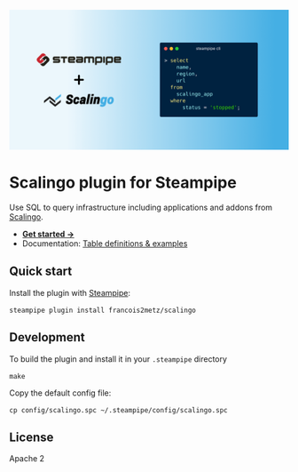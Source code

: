 ![Steampipe + Scalingo](docs/scalingo-social-graphic.png)

# Scalingo plugin for Steampipe

Use SQL to query infrastructure including applications and addons from [Scalingo][].

- **[Get started →](docs/index.md)**
- Documentation: [Table definitions & examples](docs/tables)

## Quick start

Install the plugin with [Steampipe][]:

    steampipe plugin install francois2metz/scalingo

## Development

To build the plugin and install it in your `.steampipe` directory

    make

Copy the default config file:

    cp config/scalingo.spc ~/.steampipe/config/scalingo.spc

## License

Apache 2

[steampipe]: https://steampipe.io
[scalingo]: https://scalingo.com
